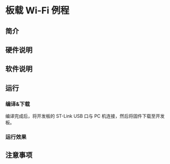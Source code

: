 # 板载 Wi-Fi 例程

## 简介



## 硬件说明

## 软件说明



## 运行
### 编译&下载

编译完成后，将开发板的 ST-Link USB 口与 PC 机连接，然后将固件下载至开发板。

### 运行效果 

## 注意事项


